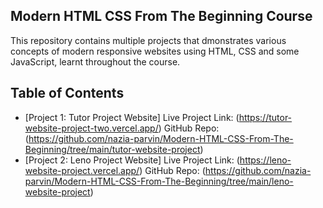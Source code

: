 ## Modern HTML CSS From The Beginning Course 
This repository contains multiple projects that dmonstrates various concepts of modern responsive websites using HTML, CSS and some JavaScript, learnt throughout the course.


## Table of Contents

- [Project 1: Tutor Project Website]
  Live Project Link: (https://tutor-website-project-two.vercel.app/)
  GitHub Repo: (https://github.com/nazia-parvin/Modern-HTML-CSS-From-The-Beginning/tree/main/tutor-website-project)
- [Project 2: Leno Project Website]
  Live Project Link: (https://leno-website-project.vercel.app/)
  GitHub Repo: (https://github.com/nazia-parvin/Modern-HTML-CSS-From-The-Beginning/tree/main/leno-website-project)


